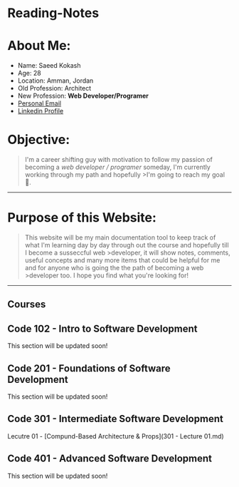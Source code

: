 # Reading-Notes

# **About Me:**
- Name: Saeed Kokash
- Age: 28
- Location: Amman, Jordan
- Old Profession: Architect
- New Profession: **Web Developer/Programer**
- [Personal Email](mailto:saeedkokash@gmail.com)
- [Linkedin Profile](www.Linkedin.com/in/saeedkokash)

# **Objective:**
>I'm a career shifting guy with motivation to follow my passion of becoming a *web developer / programer* someday, I'm currently working through my path and hopefully >I'm going to reach my goal 🤞.

<hr>

# Purpose of this Website:

>This website will be my main documentation tool to keep track of what I'm learning day by day through out the course and hopefully till I become a susseccful web >developer, it will show notes, comments, useful concepts and many more items that could be helpful for me and for anyone who is going the the path of becoming a web >developer too. I hope you find what you're looking for!

<hr>

## **Courses**

## Code 102 - Intro to Software Development

This section will be updated soon!

## Code 201 - Foundations of Software Development

This section will be updated soon!

## Code 301 - Intermediate Software Development

Lecutre 01 - [Compund-Based Architecture & Props](301 - Lecture 01.md)

## Code 401 - Advanced Software Development

This section will be updated soon!
